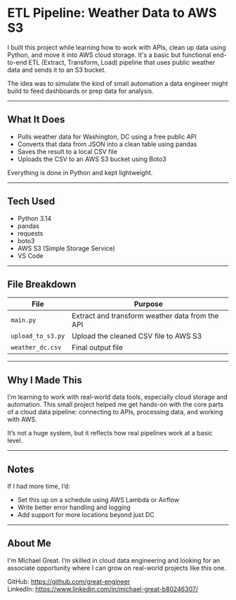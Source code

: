# ETL Pipeline: Weather Data to AWS S3

I built this project while learning how to work with APIs, clean up data using Python, and move it into AWS cloud storage. It's a basic but functional end-to-end ETL (Extract, Transform, Load) pipeline that uses public weather data and sends it to an S3 bucket.

The idea was to simulate the kind of small automation a data engineer might build to feed dashboards or prep data for analysis.

---

## What It Does

- Pulls weather data for Washington, DC using a free public API
- Converts that data from JSON into a clean table using pandas
- Saves the result to a local CSV file
- Uploads the CSV to an AWS S3 bucket using Boto3

Everything is done in Python and kept lightweight.

---

## Tech Used

- Python 3.14  
- pandas  
- requests  
- boto3  
- AWS S3 (Simple Storage Service)  
- VS Code  

---

## File Breakdown

| File | Purpose |
|------|---------|
| `main.py` | Extract and transform weather data from the API |
| `upload_to_s3.py` | Upload the cleaned CSV file to AWS S3 |
| `weather_dc.csv` | Final output file |

---

## Why I Made This

I'm learning to work with real-world data tools, especially cloud storage and automation. This small project helped me get hands-on with the core parts of a cloud data pipeline: connecting to APIs, processing data, and working with AWS.

It’s not a huge system, but it reflects how real pipelines work at a basic level.

---

## Notes

If I had more time, I’d:
- Set this up on a schedule using AWS Lambda or Airflow
- Write better error handling and logging
- Add support for more locations beyond just DC

---

## About Me

I'm Michael Great. I’m skilled in cloud data engineering and looking for an associate opportunity where I can grow on real-world projects like this one.

GitHub: https://github.com/great-engineer  
LinkedIn: https://www.linkedin.com/in/michael-great-b80246307/
